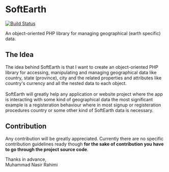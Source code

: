 # SoftEarth

[![Build Status](https://travis-ci.org/mnrahimi/softearth.svg?branch=master)](https://travis-ci.org/mnrahimi/softearth)

An object-oriented PHP library for managing geographical (earth specific) data.

## The Idea
The idea behind SoftEarth is that I want to create an object-oriented PHP library for accessing, manipulating and managing geographical data like country, state (province), city and the related properties and attributes like country's currency and all the nested data to each object.<br><br>
SoftEarth will greatly help any application or website project where the app is interacting with some kind of geographical data the most significant example is a registeration behaviour where in most signup or registeration procedures country or some other kind of SoftEarth data is necessary.

## Contribution
Any contribution will be greatly appreciated. Currently there are no specific contribution guidelines ready though **for the sake of contribution you have to go through the project source code**.

Thanks in advance,<br>
Muhammad Nasir Rahimi
